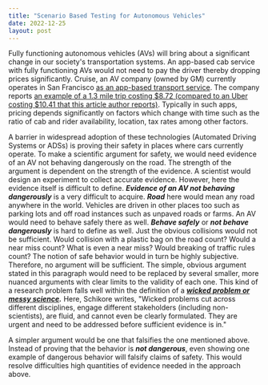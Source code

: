 ```yaml
---
title: "Scenario Based Testing for Autonomous Vehicles"
date: 2022-12-25
layout: post
---
```

Fully functioning autonomous vehicles (AVs) will bring about a significant change in our society's transportation systems. An app-based cab service with fully functioning AVs would not need to pay the driver thereby dropping prices significantly. Cruise, an AV company (owned by GM) currently operates in San Francisco [as an app-based transport service](https://www.theverge.com/2022/6/23/23180156/cruise-driverless-vehicle-charge-riders-san-francisco). The company reports [an example of a 1.3 mile trip costing $8.72 (compared to an Uber costing $10.41 that this article author reports)](https://www.theverge.com/2022/6/23/23180156/cruise-driverless-vehicle-charge-riders-san-francisco). Typically in such apps, pricing depends significantly on factors which change with time such as the ratio of cab and rider availability, location, tax rates among other factors.     

A barrier in widespread adoption of these technologies (Automated Driving Systems or ADSs) is proving their safety in places where cars currently operate. To make a scientific argument for safety, we would need evidence of an AV not behaving dangerously on the road. The strength of the argument is dependent on the strength of the evidence. A scientist would design an experiment to collect accurate evidence. However, here the evidence itself is difficult to define. ***Evidence of an AV not behaving dangerously*** is a very difficult to acquire. ***Road*** here would mean any road anywhere in the world. Vehicles are driven in other places too such as parking lots and off road instances such as unpaved roads or farms. An AV would need to behave safely there as well. ***Behave safely*** or ***not behave dangerously*** is hard to define as well. Just the obvious collisions would not be sufficient. Would collision with a plastic bag on the road count? Would a near miss count? What is even a near miss? Would breaking of traffic rules count? The notion of safe behavior would in turn be highly subjective. Therefore, no argument will be sufficient. The simple, obvious argument stated in this paragraph would need to be replaced by several smaller, more nuanced arguments with clear limits to the validity of each one. This kind of a research problem falls well within the definition of a ***[wicked problem or messy science](https://direct.mit.edu/posc/article/28/4/482/97500/Mess-in-Science-and-Wicked-Problems).*** Here, Schikore writes, "Wicked problems cut across different disciplines, engage different stakeholders (including non-scientists), are fluid, and cannot even be clearly formulated. They are urgent and need to be addressed before sufficient evidence is in."

A simpler argument would be one that falsifies the one mentioned above. Instead of proving that the behavior is ***not dangerous***, even showing one example of dangerous behavior will falsify claims of safety. This would resolve difficulties high quantities of evidence needed in the approach above.  


